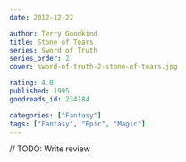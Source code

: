 ```yaml
---
date: 2012-12-22

author: Terry Goodkind
title: Stone of Tears
series: Sword of Truth
series_order: 2
cover: sword-of-truth-2-stone-of-tears.jpg

rating: 4.0
published: 1995
goodreads_id: 234184

categories: ["Fantasy"]
tags: ["Fantasy", "Epic", "Magic"]
---
```


// TODO: Write review
